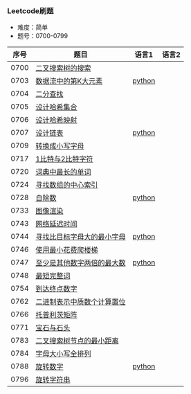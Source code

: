 ### Leetcode刷题
* 难度：简单
* 题号：0700-0799

|序号|题目|语言1|语言2|
|---|---|---|---|
|0700|<a href="https://leetcode-cn.com/problems/search-in-a-binary-search-tree/">二叉搜索树的搜索</a>|||
|0703|<a href="https://leetcode-cn.com/problems/kth-largest-element-in-a-stream/">数据流中的第K大元素</a>|<a href="https://github.com/hhe0/Leetcode/tree/master/Easy/0700-0799/0703/python">python</a>||
|0704|<a href="https://leetcode-cn.com/problems/binary-search/">二分查找</a>|||
|0705|<a href="https://leetcode-cn.com/problems/design-hashset/">设计哈希集合</a>|||
|0706|<a href="https://leetcode-cn.com/problems/design-hashmap/">设计哈希映射</a>|||
|0707|<a href="https://leetcode-cn.com/problems/design-linked-list/">设计链表</a>|<a href="https://github.com/hhe0/Leetcode/tree/master/Easy/0700-0799/0707/python">python</a>||
|0709|<a href="https://leetcode-cn.com/problems/to-lower-case/">转换成小写字母</a>|||
|0717|<a href="https://leetcode-cn.com/problems/1-bit-and-2-bit-characters/">1比特与2比特字符</a>|||
|0720|<a href="https://leetcode-cn.com/problems/longest-word-in-dictionary/">词典中最长的单词</a>|||
|0724|<a href="https://leetcode-cn.com/problems/find-pivot-index/">寻找数组的中心索引</a>|||
|0728|<a href="https://leetcode-cn.com/problems/self-dividing-numbers/">自除数</a>|<a href="https://github.com/hhe0/Leetcode/tree/master/Easy/0700-0799/0728/python">python</a>||
|0733|<a href="https://leetcode-cn.com/problems/flood-fill/">图像渲染</a>|||
|0743|<a href="https://leetcode-cn.com/problems/network-delay-time/">网络延迟时间</a>|||
|0744|<a href="https://leetcode-cn.com/problems/find-smallest-letter-greater-than-target/">寻找比目标字母大的最小字母</a>|<a href="https://github.com/hhe0/Leetcode/tree/master/Easy/0700-0799/0744/python">python</a>||
|0746|<a href="https://leetcode-cn.com/problems/min-cost-climbing-stairs/">使用最小花费爬楼梯</a>|||
|0747|<a href="https://leetcode-cn.com/problems/largest-number-at-least-twice-of-others/">至少是其他数字两倍的最大数</a>|<a href="https://github.com/hhe0/Leetcode/tree/master/Easy/0700-0799/0747/python">python</a>||
|0748|<a href="https://leetcode-cn.com/problems/shortest-completing-word/">最短完整词</a>|||
|0754|<a href="https://leetcode-cn.com/problems/reach-a-number/">到达终点数字</a>|||
|0762|<a href="https://leetcode-cn.com/problems/prime-number-of-set-bits-in-binary-representation/">二进制表示中质数个计算置位</a>|||
|0766|<a href="https://leetcode-cn.com/problems/toeplitz-matrix/">托普利茨矩阵</a>|||
|0771|<a href="https://leetcode-cn.com/problems/jewels-and-stones/">宝石与石头</a>|||
|0783|<a href="https://leetcode-cn.com/problems/minimum-distance-between-bst-nodes/">二叉搜索树节点的最小距离</a>|||
|0784|<a href="https://leetcode-cn.com/problems/letter-case-permutation/">字母大小写全排列</a>|||
|0788|<a href="https://leetcode-cn.com/problems/rotated-digits/">旋转数字</a>|<a href="https://github.com/hhe0/Leetcode/tree/master/Easy/0700-0799/0788/python">python</a>||
|0796|<a href="https://leetcode-cn.com/problems/rotate-string/">旋转字符串</a>|||
